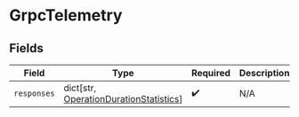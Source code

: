 # GrpcTelemetry


## Fields

| Field                                                                                        | Type                                                                                         | Required                                                                                     | Description                                                                                  |
| -------------------------------------------------------------------------------------------- | -------------------------------------------------------------------------------------------- | -------------------------------------------------------------------------------------------- | -------------------------------------------------------------------------------------------- |
| `responses`                                                                                  | dict[str, [OperationDurationStatistics](../../models/shared/operationdurationstatistics.md)] | :heavy_check_mark:                                                                           | N/A                                                                                          |